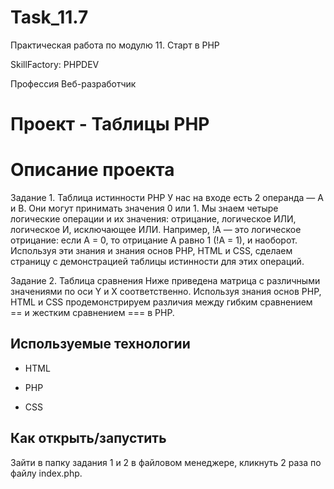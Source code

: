 # Task_11.7
Практическая работа по модулю 11. Старт в PHP

<p>SkillFactory: PHPDEV</p>
Профессия Веб-разработчик

# Проект - Таблицы PHP

# Описание проекта 

Задание 1. Таблица истинности PHP
У нас на входе есть 2 операнда — A и B. Они могут принимать значения 0 или 1. 
Мы знаем четыре логические операции и их значения: отрицание, логическое ИЛИ, логическое И, исключающее ИЛИ. Например, !A — это логическое отрицание: если А = 0, то отрицание А равно 1 (!А = 1), и наоборот.
Используя эти знания и знания основ PHP, HTML и CSS, сделаем страницу с демонстрацией таблицы истинности для этих операций.

Задание 2. Таблица сравнения
Ниже приведена матрица с различными значениями по оси Y и X соответственно.
Используя знания основ PHP, HTML и CSS продемонстрируем различия между гибким сравнением == и жестким сравнением === в PHP.

## Используемые технологии

* HTML

* PHP 

* CSS 


## Как открыть/запустить

<p>Зайти в папку задания 1 и 2 в файловом менеджере, кликнуть 2 раза по файлу index.php.</p>



